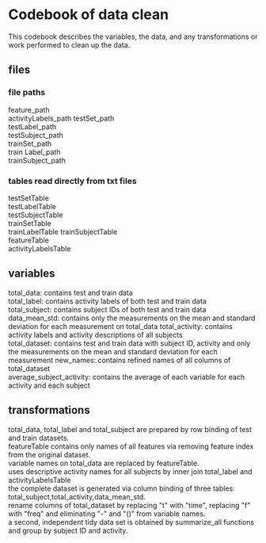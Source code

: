 # Codebook of data clean
This codebook describes the variables, the data, and any transformations or work performed to clean up the data.


## files
### file paths
feature_path	
activityLabels_path	
testSet_path	
testLabel_path	
testSubject_path	
trainSet_path	
train Label_path	
trainSubject_path	
### tables read directly from txt files
testSetTable	
testLabelTable	
testSubjectTable	
trainSetTable	
trainLabelTable	
trainSubjectTable	
featureTable	
activityLabelsTable	

## variables
total_data: contains test and train data 	
total_label: contains activity labels of both test and train data	
total_subject: contains subject IDs of both test and train data	
data_mean_std: contains only the measurements on the mean and standard deviation for each measurement on total_data	
total_activity: contains activity labels and activity descriptions of all subjects	
total_dataset: contains test and train data with subject ID, activity and only the measurements on the mean and standard deviation for each measurement	
new_names: contains refined names of all columns of total_dataset	
average_subject_activity: contains the average of each variable for each activity and each subject	

## transformations
total_data, total_label and total_subject are prepared by row binding of test and train datasets.	
featureTable contains only names of all features via removing feature index from the original dataset.	
variable names on total_data are replaced by featureTable.	
uses descriptive activity names for all subjects by inner join total_label and activityLabelsTable	
the complete dataset is generated via column binding of three tables: total_subject,total_activity,data_mean_std.	
rename columns of total_dataset by replacing "t" with "time", replacing "f" with "freq" and eliminating "-" and "()" from variable names.	
a second, independent tidy data set is obtained by summarize_all functions and group by subject ID and activity.	


